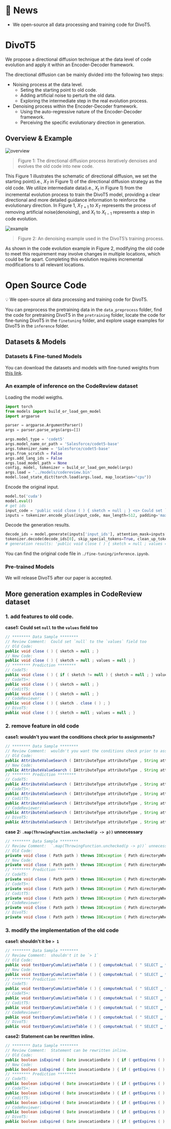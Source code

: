 # 📢 News

- We open-source all data processing and training code for DivoT5.


# DivoT5
We propose a directional diffusion technique at the data level of code evolution and apply it within an Encoder-Decoder framework.

The directional diffusion can be mainly divided into the following two steps:
- Noising process at the data level.
    - Seting the starting point to old code.
    - Adding artificial noise to perturb the old data.
    - Exploring the intermediate step in the real evolution process.
- Denoising process within the Encoder-Decoder framework.
    - Using the auto-regressive nature of the Encoder-Decoder framework.
    - Perceiving the specific evolutionary direction in generation.

## Overview & Example
![overview](./images/overview.png)
> Figure 1: The directional diffusion process iteratively denoises and evolves the old code into new code.

This Figure 1 illustrates the schematic of directional diffusion, we set the starting point(i.e., $X_T$ in Figure 1) of the directional diffusion strategy as the old code.
We utilize intermediate data(i.e., $X_t$ in Figure 1) from the incremental evolution process to train the DivoT5 model, providing a clear directional and more detailed guidance information to reinforce the evolutionary direction.
In Figure 1, $X_{T+1}$ to $X_{T}$ represents the process of removing artificial noise(denoising), and $X_t$ to $X_{t-1}$ represents a step in code evolution. 

![example](./images/example.png)
> Figure 2: An denoising example used in the DivoT5’s training process.

As shown in the code evolution example in Figure 2, 
modifying the old code to meet this requirement may involve changes in multiple locations, which could be far apart. Completing this evolution requires incremental modifications to all relevant locations.

# Open Source Code
💡 We open-source all data processing and training code for DivoT5.

You can preprocess the pretraining data in the `data_preprocess` folder, find the code for pretraining DivoT5 in the `pretraining` folder, locate the code for fine-tuning DivoT5 in the `finetuning` folder, and explore usage examples for DivoT5 in the `inference` folder.


## Datasets & Models
### Datasets & Fine-tuned Models

You can download the datasets and models with fine-tuned weights from [this link](https://zenodo.org/records/11520642).


### An example of inference on the CodeReview dataset

Loading the model weigths.

```python
import torch
from models import build_or_load_gen_model
import argparse

parser = argparse.ArgumentParser()
args = parser.parse_args(args=[]) 

args.model_type = 'codet5'
args.model_name_or_path = 'Salesforce/codet5-base'
args.tokenizer_name = 'Salesforce/codet5-base'
args.from_scratch = False
args.add_lang_ids = False
args.load_model_path = None
config, model, tokenizer = build_or_load_gen_model(args)
args.load = '../models/codereview.bin'
model.load_state_dict(torch.load(args.load, map_location="cpu"))
```

Encode the original input.

```python
model.to('cuda')
model.eval()
# get ids
input_code = 'public void close ( ) { sketch = null ; } <s> Could set `null` to the `values` field too'
inputs = tokenizer.encode_plus(input_code, max_length=512, padding='max_length', return_tensors='pt').to('cuda')
```

Decode the generation results.
```python
decode_ids = model.generate(inputs['input_ids'], attention_mask=inputs['attention_mask'], max_length=512, num_beams=10)
tokenizer.decode(decode_ids[0], skip_special_tokens=True, clean_up_tokenization_spaces=False)
# generation results: 'public void close ( ) { sketch = null ; values = null ; }'
```

You can find the original code file in `./fine-tuning/inference.ipynb`.

### Pre-trained Models

We will release DivoT5 after our paper is accepted.



## More generation examples in CodeReview dataset

### 1. add features to old code.

**case1: Could set `null` to the `values` field too**

```java
// ******** Data Sample ********
// Review Comment:  Could set `null` to the `values` field too
// Old Code:        
public void close ( ) { sketch = null ; }
// New Code:        
public void close ( ) { sketch = null ; values = null ; }
// ******** Prediction ********
// CodeT5:          
public void close ( ) { if ( sketch != null ) { sketch = null ; } values = null ; }
// CodeT5+:         
public void close ( ) { sketch = null ; }
// CoditT5:         
public void close ( ) { sketch = null ; }
// CodeReviewer:    
public void close ( ) { sketch . close ( ) ; }
// DivoT5:          
public void close ( ) { sketch = null ; values = null ; }
```

### 2. remove feature in old code

**case1: wouldn't you want the conditions check prior to assignments?**

```java
// ******** Data Sample ********
// Review Comment:  wouldn't you want the conditions check prior to assignments?
// Old Code:        
public AttributeValueSearch ( IAttributeType attributeType , String attributeValue ) { this . attributeType = attributeType ; this . attributeValue = attributeValue ; Conditions . checkNotNull ( attributeType , " attributeType " ) ; Conditions . checkNotNullOrEmpty ( attributeValue , " attributeValue " ) ; }
// New Code:        
public AttributeValueSearch ( IAttributeType attributeType , String attributeValue ) { Conditions . checkNotNull ( attributeType , " attributeType " ) ; Conditions . checkNotNullOrEmpty ( attributeValue , " attributeValue " ) ; this . attributeType = attributeType ; this . attributeValue = attributeValue ; }
// ******** Prediction ********
// CodeT5:          
public AttributeValueSearch ( IAttributeType attributeType , String attributeValue ) { this . attributeType = attributeType ; this . attributeValue = attributeValue ; Conditions . checkNotNull ( attributeType , " attributeType " ) ; Conditions . checkNotNullOrEmpty ( attributeValue , " attributeValue " ) ; }
// CodeT5+:         
public AttributeValueSearch ( IAttributeType attributeType , String attributeValue ) { this . attributeType = attributeType ; this . attributeValue = attributeValue ; }
// CoditT5:         
public AttributeValueSearch ( IAttributeType attributeType , String attributeValue ) { this . attributeType = attributeType ; this . attributeValue = attributeValue ; }
// CodeReviewer:    
public AttributeValueSearch ( IAttributeType attributeType , String attributeValue ) { this . attributeType = attributeType ; this . attributeValue = attributeValue ; }
// DivoT5:          
public AttributeValueSearch ( IAttributeType attributeType , String attributeValue ) { Conditions . checkNotNull ( attributeType , " attributeType " ) ; Conditions . checkNotNullOrEmpty ( attributeValue , " attributeValue " ) ; this . attributeType = attributeType ; this . attributeValue = attributeValue ; }
```

**case 2: `.map(ThrowingFunction.unchecked(p -> p))` unnecessary**

```java
// ******** Data Sample ********
// Review Comment:  `.map(ThrowingFunction.unchecked(p -> p))` unnecessary
// Old Code:        
private void close ( Path path ) throws IOException { Path directoryWhereGeneratedArtifactsWasPlaced = path . getParent ( ) ; try ( Stream < Path > s = Files . list ( directoryWhereGeneratedArtifactsWasPlaced ) ) { s . filter ( p -> ! Files . isDirectory ( p ) ) . map ( ThrowingFunction . unchecked ( p -> p ) ) . forEach ( ThrowingConsumer . unchecked ( Files :: delete ) ) ; } }
// New Code:        
private void close ( Path path ) throws IOException { Path directoryWhereGeneratedArtifactsWasPlaced = path . getParent ( ) ; try ( Stream < Path > s = Files . list ( directoryWhereGeneratedArtifactsWasPlaced ) ) { s . filter ( p -> ! Files . isDirectory ( p ) ) . forEach ( ThrowingConsumer . unchecked ( Files :: delete ) ) ; } }
// ******** Prediction ********
// CodeT5:          
private void close ( Path path ) throws IOException { Path directoryWhereGeneratedArtifactsWasPlaced = path . getParent ( ) ; try ( Stream < Path > s = Files . list ( directoryWhereGeneratedArtifactsWasPlaced ) ) { s . filter ( p -> ! Files . isDirectory ( p ) ) . map ( ThrowingFunction . unchecked ( p -> p ) ) . forEach ( ThrowingConsumer . unchecked ( Files :: delete ) ) ; } }
// CodeT5+:         
private void close ( Path path ) throws IOException { Path directoryWhereGeneratedArtifactsWasPlaced = path . getParent ( ) ; try ( Stream < Path > s = Files . list ( directoryWhereGeneratedArtifactsWasPlaced ) ) { s . filter ( p -> ! Files . isDirectory ( p ) ) . map ( ThrowingFunction . unchecked ( p -> p ) ) . forEach ( ThrowingConsumer . unchecked ( Files :: delete ) ) ; } }
// CoditT5:         
private void close ( Path path ) throws IOException { Path directoryWhereGeneratedArtifactsWasPlaced = path . getParent ( ) ; try ( Stream < Path > s = Files . list ( directoryWhereGeneratedArtifactsWasPlaced ) ) { s . filter ( p -> ! Files . isDirectory ( p ) ) . map ( ThrowingFunction . unchecked ( p -> p ) ) . forEach ( ThrowingConsumer . unchecked ( p -> p ) ) ; } }
// CodeReviewer:    
private void close ( Path path ) throws IOException { Path directoryWhereGeneratedArtifactsWasPlaced = path . getParent ( ) ; try ( Stream < Path > s = Files . list ( directoryWhereGeneratedArtifactsWasPlaced ) ) { s . filter ( p -> ! Files . isDirectory ( p ) ) . map ( ThrowingFunction . unchecked ( p -> p ) ) . forEach ( ThrowingConsumer . unchecked ( Files :: delete ) ) ; } }
// DivoT5:          
private void close ( Path path ) throws IOException { Path directoryWhereGeneratedArtifactsWasPlaced = path . getParent ( ) ; try ( Stream < Path > s = Files . list ( directoryWhereGeneratedArtifactsWasPlaced ) ) { s . filter ( p -> ! Files . isDirectory ( p ) ) . forEach ( ThrowingConsumer . unchecked ( Files :: delete ) ) ; } }
```

### 3. modify the implementation of the old code

**case1: shouldn't it be `> 1`**

```java
// ******** Data Sample ********
// Review Comment:  shouldn't it be `> 1`
// Old Code:        
public void testQueryCumulativeTable ( ) { computeActual ( " SELECT ▁ * ▁ FROM ▁ \ " * : * \ " " ) ; computeActual ( " SELECT ▁ * ▁ FROM ▁ \ " java . util . logging : * \ " " ) ; assertTrue ( computeActual ( " SELECT ▁ * ▁ FROM ▁ \ " java . lang : * \ " " ) . getRowCount ( ) > 0 ) ; assertTrue ( computeActual ( " SELECT ▁ * ▁ FROM ▁ \ " jAVA . LANg : * \ " " ) . getRowCount ( ) > 0 ) ; }
// New Code:        
public void testQueryCumulativeTable ( ) { computeActual ( " SELECT ▁ * ▁ FROM ▁ \ " * : * \ " " ) ; computeActual ( " SELECT ▁ * ▁ FROM ▁ \ " java . util . logging : * \ " " ) ; assertTrue ( computeActual ( " SELECT ▁ * ▁ FROM ▁ \ " java . lang : * \ " " ) . getRowCount ( ) > 1 ) ; assertTrue ( computeActual ( " SELECT ▁ * ▁ FROM ▁ \ " jAVA . LANg : * \ " " ) . getRowCount ( ) > 1 ) ; }
// ******** Prediction ********
// CodeT5:          
public void testQueryCumulativeTable ( ) { computeActual ( " SELECT ▁ * ▁ FROM ▁ \ " * : * \ " " ) ; computeActual ( " SELECT ▁ * ▁ FROM ▁ \ " java . util . logging : * \ " " ) ; assertTrue ( computeActual ( " SELECT ▁ * ▁ FROM ▁ \ " java . lang : * \ " " ) . getRowCount ( ) > 1 ) ; assertTrue ( computeActual ( " SELECT ▁ * ▁ FROM ▁ \ " jAVA . LANg : * \ " " ) . getRowCount ( ) > 0 ) ; }
// CodeT5+:         
public void testQueryCumulativeTable ( ) { computeActual ( " SELECT ▁ * ▁ FROM ▁ \ " * : * \ " " ) ; computeActual ( " SELECT ▁ * ▁ FROM ▁ \ " java . util . logging : * \ " " ) ; assertTrue ( computeActual ( " SELECT ▁ * ▁ FROM ▁ \ " java . lang : * \ " " ) . getRowCount ( ) > 1 ) ; assertTrue ( computeActual ( " SELECT ▁ * ▁ FROM ▁ \ " jAVA . LANg : * \ " " ) . getRowCount ( ) > 0 ) ; }
// CoditT5:         
public void testQueryCumulativeTable ( ) { computeActual ( " SELECT ▁ * ▁ FROM ▁ \ " * : * \ " " ) ; computeActual ( " SELECT ▁ * ▁ FROM ▁ \ " java . util . logging : * \ " " ) ; assertTrue ( computeActual ( " SELECT ▁ * ▁ FROM ▁ \ " java . lang : * \ " " ) . getRowCount ( ) > 1 ) ; assertTrue ( computeActual ( " SELECT ▁ * ▁ FROM ▁ \ " jAVA . LANg : * \ " " ) . getRowCount ( ) > 0 ) ; }
// CodeReviewer:    
public void testQueryCumulativeTable ( ) { computeActual ( " SELECT ▁ * ▁ FROM ▁ \ " * : * \ " " ) ; computeActual ( " SELECT ▁ * ▁ FROM ▁ \ " java . util . logging : * \ " " ) ; assertTrue ( computeActual ( " SELECT ▁ * ▁ FROM ▁ \ " java . lang : * \ " " ) . getRowCount ( ) > 1 ) ; assertTrue ( computeActual ( " SELECT ▁ * ▁ FROM ▁ \ " jAVA . LANg : * \ " " ) . getRowCount ( ) > 0 ) ; }
// DivoT5:          
public void testQueryCumulativeTable ( ) { computeActual ( " SELECT ▁ * ▁ FROM ▁ \ " * : * \ " " ) ; computeActual ( " SELECT ▁ * ▁ FROM ▁ \ " java . util . logging : * \ " " ) ; assertTrue ( computeActual ( " SELECT ▁ * ▁ FROM ▁ \ " java . lang : * \ " " ) . getRowCount ( ) > 1 ) ; assertTrue ( computeActual ( " SELECT ▁ * ▁ FROM ▁ \ " jAVA . LANg : * \ " " ) . getRowCount ( ) > 1 ) ; }
```

**case2: Statement can be rewritten inline.**

```java
// ******** Data Sample ********
// Review Comment:  Statement can be rewritten inline.
// Old Code:        
public boolean isExpired ( Date invocationDate ) { if ( getExpires ( ) != null ) { Date currentInvocationDate = invocationDate == null ? new Date ( ) : invocationDate ; return getExpires ( ) . before ( currentInvocationDate ) ; } return false ; }
// New Code:        
public boolean isExpired ( Date invocationDate ) { if ( getExpires ( ) != null ) { return getExpires ( ) . before ( invocationDate == null ? new Date ( ) : invocationDate ) ; } return false ; }
// ******** Prediction ********
// CodeT5:          
public boolean isExpired ( Date invocationDate ) { if ( getExpires ( ) != null ) { Date currentInvocationDate = invocationDate == null ? new Date ( ) : invocationDate ; return getExpires ( ) . before ( currentInvocationDate ) ; } return false ; }
// CodeT5+:         
public boolean isExpired ( Date invocationDate ) { if ( getExpires ( ) != null ) { Date currentInvocationDate = invocationDate == null ? new Date ( ) : invocationDate ; return getExpires ( ) . before ( currentInvocationDate ) ; } return false ; }
// CoditT5:         
public boolean isExpired ( Date invocationDate ) { if ( getExpires ( ) != null ) { Date currentInvocationDate = invocationDate == null ? new Date ( ) : invocationDate ; return getExpires ( ) . before ( currentInvocationDate ) ; } return false ; }
// CodeReviewer:    
public boolean isExpired ( Date invocationDate ) { if ( getExpires ( ) != null ) { Date currentInvocationDate = invocationDate == null ? new Date ( ) : invocationDate ; return getExpires ( ) . before ( currentInvocationDate ) ; } return false ; }
// DivoT5:          
public boolean isExpired ( Date invocationDate ) { if ( getExpires ( ) != null ) { return getExpires ( ) . before ( invocationDate == null ? new Date ( ) : invocationDate ) ; } return false ; }
```
